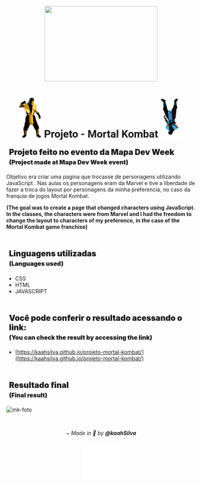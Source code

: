 <p align="center">
<img style="margin-bottom: 2px;"  src=".github/logo.png" width="300px" height="200px" />  
</p>

<h1 align="center" style="font-family: 'Roboto', cursive;">
   <img src=".github/scorpion.gif" width="60px" />
   Projeto - Mortal Kombat
   <img src=".github/subzero.gif" width="60px" />
</h1>

<h2 style="font-weight: 900; margin: 1.2rem 0.45rem">
   Projeto feito no evento da Mapa Dev Week <br>
   <span style="font-size: 1rem;">
   (Project made at Mapa Dev Week event)
   </span>
</h2>

Objetivo era criar uma pagina que trocasse de personagens utilizando JavaScript .
Nas aulas os personagens eram da Marvel e tive a liberdade de fazer a troca do layout por personagens da minha preferencia,
no caso da franquia de jogos Mortal Kombat.

**(The goal was to create a page that changed characters using JavaScript. In the classes, the characters were from Marvel and
I had the freedom to change the layout to characters of my preference, in the case of the Mortal Kombat game franchise)**

<br>

<h2 style="font-weight: 900; margin: 1.2rem 0.45rem">
   Linguagens utilizadas <br>
   <span style="font-size: 1rem;">
   (Languages used)
   </span>
</h1>

 - CSS
 - HTML
 - JAVASCRIPT

<br>

<h2 style="font-weight: 900; margin: 1.2rem 0.45rem">
   Você pode conferir o resultado acessando o link:  <br>
   <span style="font-size: 1rem;">
   (You can check the result by accessing the link)
   </span>
</h2>

- [https://kaahsilva.github.io/projeto-mortal-kombat/](https://kaahsilva.github.io/projeto-mortal-kombat/)

<br>

<h2 style="font-weight: 900; margin: 1.2rem 0.45rem">
   Resultado final  <br>
   <span style="font-size: 1rem;">
   (Final result)
   </span>
</h2>

![mk-foto](https://user-images.githubusercontent.com/74149487/168692387-ccb6266e-726f-40a1-adff-6e499ebb6a54.png)

<br>

<address>
   <p align="center">
      ~ Made in 💜 by <strong>@kaahSilva</strong> 
      <br>
      <br>
      <img src=".github/toasty-mortal-kombat.gif" style="height: 100px" />
   </p>
</address>
